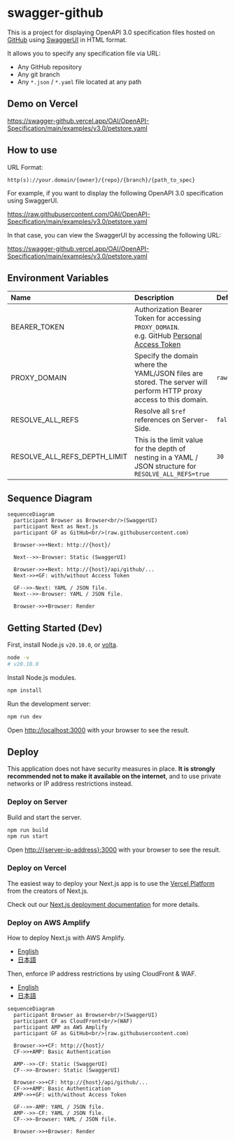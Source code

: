 [GitHub]:https://github.com/
[SwaggerUI]:https://swagger.io/tools/swagger-ui/
[volta]:https://volta.sh/
[Personal Access Token]:https://docs.github.com/en/authentication/keeping-your-account-and-data-secure/managing-your-personal-access-tokens

# swagger-github

This is a project for displaying OpenAPI 3.0 specification files hosted on [GitHub] using [SwaggerUI] in HTML format.

It allows you to specify any specification file via URL:

* Any GitHub repository
* Any git branch
* Any `*.json` / `*.yaml` file located at any path

## Demo on Vercel

https://swagger-github.vercel.app/OAI/OpenAPI-Specification/main/examples/v3.0/petstore.yaml

## How to use

URL Format:

```
http(s)://your.domain/{owner}/{repo}/{branch}/{path_to_spec}
```

For example, if you want to display the following OpenAPI 3.0 specification using SwaggerUI.

https://raw.githubusercontent.com/OAI/OpenAPI-Specification/main/examples/v3.0/petstore.yaml

In that case, you can view the SwaggerUI by accessing the following URL:

https://swagger-github.vercel.app/OAI/OpenAPI-Specification/main/examples/v3.0/petstore.yaml

## Environment Variables

| Name | Description | Default |
|:------|:-------------|:---------|
| BEARER_TOKEN | Authorization Bearer Token for accessing `PROXY_DOMAIN`.<br/>e.g. GitHub [Personal Access Token] |  |
| PROXY_DOMAIN | Specify the domain where the YAML/JSON files are stored. The server will perform HTTP proxy access to this domain. | `raw.githubusercontent.com` |
| RESOLVE_ALL_REFS | Resolve all `$ref` references on Server-Side. | `false` |
| RESOLVE_ALL_REFS_DEPTH_LIMIT | This is the limit value for the depth of nesting in a YAML / JSON structure for `RESOLVE_ALL_REFS=true` | `30` |

## Sequence Diagram

```mermaid
sequenceDiagram
  participant Browser as Browser<br/>(SwaggerUI)
  participant Next as Next.js
  participant GF as GitHub<br/>(raw.githubusercontent.com)

  Browser->>+Next: http://{host}/

  Next-->>-Browser: Static (SwaggerUI)

  Browser->>+Next: http://{host}/api/github/...
  Next->>+GF: with/without Access Token

  GF-->>-Next: YAML / JSON file.
  Next-->>-Browser: YAML / JSON file.

  Browser->>+Browser: Render
```

## Getting Started (Dev)

First, install Node.js `v20.10.0`, or [volta].

```bash
node -v
# v20.10.0
```

Install Node.js modules.

```bash
npm install
```

Run the development server:

```bash
npm run dev
```

Open [http://localhost:3000](http://localhost:3000) with your browser to see the result.

## Deploy

This application does not have security measures in place. **It is strongly recommended not to make it available on the internet**, and to use private networks or IP address restrictions instead.

### Deploy on Server

Build and start the server.

```bash
npm run build
npm run start
```

Open [http://{server-ip-address}:3000](http://localhost:3000) with your browser to see the result.

### Deploy on Vercel

The easiest way to deploy your Next.js app is to use the [Vercel Platform](https://vercel.com/new?utm_medium=default-template&filter=next.js&utm_source=create-next-app&utm_campaign=create-next-app-readme) from the creators of Next.js.

Check out our [Next.js deployment documentation](https://nextjs.org/docs/deployment) for more details.

### Deploy on AWS Amplify

How to deploy Next.js with AWS Amplify.

* [English](https://docs.aws.amazon.com/amplify/latest/userguide/deploy-nextjs-app.html)
* [日本語](https://docs.aws.amazon.com/ja_jp/amplify/latest/userguide/deploy-nextjs-app.html)

Then, enforce IP address restrictions by using CloudFront & WAF.

* [English](https://docs.aws.amazon.com/prescriptive-guidance/latest/patterns/enable-aws-waf-for-web-applications-hosted-by-aws-amplify.html)
* [日本語](https://docs.aws.amazon.com/ja_jp/prescriptive-guidance/latest/patterns/enable-aws-waf-for-web-applications-hosted-by-aws-amplify.html)

```mermaid
sequenceDiagram
  participant Browser as Browser<br/>(SwaggerUI)
  participant CF as CloudFront<br/>(WAF)
  participant AMP as AWS Amplify
  participant GF as GitHub<br/>(raw.githubusercontent.com)

  Browser->>+CF: http://{host}/
  CF->>+AMP: Basic Authentication

  AMP-->>-CF: Static (SwaggerUI)
  CF-->>-Browser: Static (SwaggerUI)

  Browser->>+CF: http://{host}/api/github/...
  CF->>+AMP: Basic Authentication
  AMP->>+GF: with/without Access Token

  GF-->>-AMP: YAML / JSON file.
  AMP-->>-CF: YAML / JSON file.
  CF-->>-Browser: YAML / JSON file.

  Browser->>+Browser: Render
```
